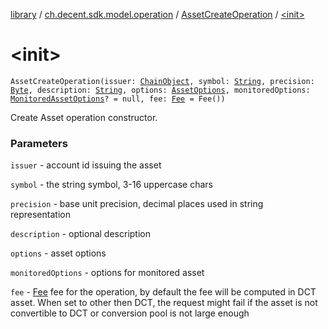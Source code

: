 [library](../../index.md) / [ch.decent.sdk.model.operation](../index.md) / [AssetCreateOperation](index.md) / [&lt;init&gt;](./-init-.md)

# &lt;init&gt;

`AssetCreateOperation(issuer: `[`ChainObject`](../../ch.decent.sdk.model/-chain-object/index.md)`, symbol: `[`String`](https://kotlinlang.org/api/latest/jvm/stdlib/kotlin/-string/index.html)`, precision: `[`Byte`](https://kotlinlang.org/api/latest/jvm/stdlib/kotlin/-byte/index.html)`, description: `[`String`](https://kotlinlang.org/api/latest/jvm/stdlib/kotlin/-string/index.html)`, options: `[`AssetOptions`](../../ch.decent.sdk.model/-asset-options/index.md)`, monitoredOptions: `[`MonitoredAssetOptions`](../../ch.decent.sdk.model/-monitored-asset-options/index.md)`? = null, fee: `[`Fee`](../../ch.decent.sdk.model/-fee/index.md)` = Fee())`

Create Asset operation constructor.

### Parameters

`issuer` - account id issuing the asset

`symbol` - the string symbol, 3-16 uppercase chars

`precision` - base unit precision, decimal places used in string representation

`description` - optional description

`options` - asset options

`monitoredOptions` - options for monitored asset

`fee` - [Fee](../../ch.decent.sdk.model/-fee/index.md) fee for the operation, by default the fee will be computed in DCT asset.
When set to other then DCT, the request might fail if the asset is not convertible to DCT or conversion pool is not large enough
